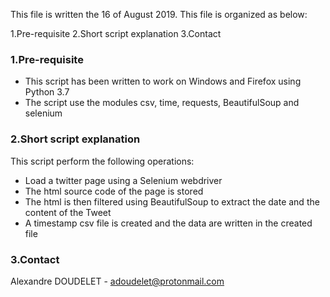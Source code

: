 This file is written the 16 of August 2019. This file is organized as below:

1.Pre-requisite
2.Short script explanation
3.Contact

### 1.Pre-requisite

- This script has been written to work on Windows and Firefox using Python 3.7
- The script use the modules csv, time, requests, BeautifulSoup and selenium

### 2.Short script explanation

This script perform the following operations:
- Load a twitter page using a Selenium webdriver
- The html source code of the page is stored
- The html is then filtered using BeautifulSoup to extract the date and the content of the Tweet
- A timestamp csv file is created and the data are written in the created file

### 3.Contact

Alexandre DOUDELET - adoudelet@protonmail.com
